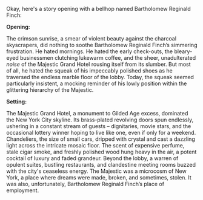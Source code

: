 Okay, here's a story opening with a bellhop named Bartholomew Reginald Finch:

**Opening:**

The crimson sunrise, a smear of violent beauty against the charcoal skyscrapers, did nothing to soothe Bartholomew Reginald Finch’s simmering frustration. He hated mornings. He hated the early check-outs, the bleary-eyed businessmen clutching lukewarm coffee, and the sheer, unadulterated *noise* of the Majestic Grand Hotel rousing itself from its slumber. But most of all, he hated the squeak of his impeccably polished shoes as he traversed the endless marble floor of the lobby. Today, the squeak seemed particularly insistent, a mocking reminder of his lowly position within the glittering hierarchy of the Majestic.

**Setting:**

The Majestic Grand Hotel, a monument to Gilded Age excess, dominated the New York City skyline. Its brass-plated revolving doors spun endlessly, ushering in a constant stream of guests – dignitaries, movie stars, and the occasional lottery winner hoping to live like one, even if only for a weekend. Chandeliers, the size of small cars, dripped with crystal and cast a dazzling light across the intricate mosaic floor. The scent of expensive perfume, stale cigar smoke, and freshly polished wood hung heavy in the air, a potent cocktail of luxury and faded grandeur. Beyond the lobby, a warren of opulent suites, bustling restaurants, and clandestine meeting rooms buzzed with the city's ceaseless energy. The Majestic was a microcosm of New York, a place where dreams were made, broken, and sometimes, stolen. It was also, unfortunately, Bartholomew Reginald Finch’s place of employment.
